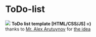 # ToDo-list
<img src="https://s2.uupload.ir/files/inshot_۲۰۲۳۰۳۱۷_۱۵۵۶۰۰۱۳۳_oi0g.jpg"/>
<b>ToDo list template [HTML/CSS/JS] =)</b><br>
thanks to <a href="https://dribbble.com/alex_arutuynov">Mr. Alex Arutuynov</a> for <a href="https://dribbble.com/shots/14100356-ToDo-App-UI">the idea</a>
